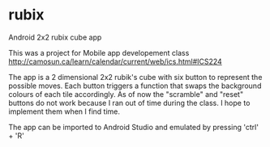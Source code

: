 # rubix
Android 2x2 rubix cube app

This was a project for Mobile app developement class http://camosun.ca/learn/calendar/current/web/ics.html#ICS224

The app is a 2 dimensional 2x2 rubik's cube with six button to represent the possible moves. Each button triggers a function that swaps the background colours of each tile accordingly. As of now the "scramble" and "reset" buttons do not work because I ran out of time during the class. I hope to implement them when I find time.

The app can be imported to Android Studio and emulated by pressing 'ctrl' + 'R'
